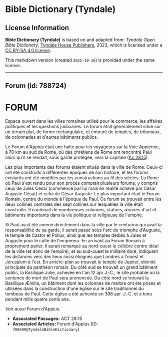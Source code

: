 # Bible Dictionary (Tyndale)

## License Information

**Bible Dictionary (Tyndale)** is based on and adapted from: _Tyndale Open Bible Dictionary_, [Tyndale House Publishers](https://tyndaleopenresources.com/), 2023, which is licensed under a [CC BY-SA 4.0 license](https://creativecommons.org/licenses/by-sa/4.0/legalcode.en).

This markdown version (created `2025-10-16`) is provided under the same license.



--------------------------------

## Forum (id: 788724)

FORUM
=====

Espace ouvert dans les villes romaines utilisé pour le commerce, les affaires politiques et les questions judiciaires. Le forum était généralement situé sur un terrain plat, de forme rectangulaire, et entouré de temples, de tribunaux, de colonnades et d'autres bâtiments publics.

Le Forum d'Appius était une halte pour les voyageurs sur la Voie Appienne, à 70 km au sud de Rome, où des chrétiens de Rome ont rencontré Paul alors qu'il se rendait, sous garde protégée, vers la capitale ([Ac 28\.15](https://ref.ly/Acts28:15)).

Les plus importants des forums étaient situés dans la ville de Rome. Ceux\-ci ont été construits à différentes époques de son histoire, et les forums existants ont été modifiés par les constructions au fil des siècles. La Rome où Paul s'est rendu pour son procès comptait plusieurs forums, y compris ceux de Jules César (commencé par lui mais en réalité achevé par César Auguste César) et celui de César Auguste. Le plus important était le Forum Romain, centre du monde à l'époque de Paul. Ce forum se trouvait entre les deux collines centrales des sept collines sur lesquelles la ville était construite. Il contenait de nombreuses colonnes, statues, œuvres d'art et bâtiments importants dans la vie politique et religieuse de l'empire.

Si Paul avait été amené directement dans la ville par le centurion qui avait la responsabilité de sa garde, il serait passé sous l'arc de triomphe d'Auguste, le temple de Castor et Pollux, ainsi que les temples dédiés à Jules et Auguste pour le culte de l'empereur. En arrivant au Forum Romain à proprement parler, il aurait remarqué au nord\-ouest le célèbre centre idéal de la ville (et donc de l'empire), et au sud\-ouest le milliaire doré, indiquant les distances vers des lieux aussi éloignés que Londres à l'ouest et Jérusalem à l'est. En arrière\-plan se trouvait le temple de Jupiter, divinité principale du panthéon romain. Du côté sud se trouvait un grand bâtiment public, la Basilique Julie, achevée en l'an 12 apr J.‑C., le site probable où la sentence de mort de Paul sera prononcée. Du côté nord se trouvait la Basilique Æmilia, un bâtiment dont les colonnes de marbre ont été prises et utilisées dans la construction d'une église sur le site traditionnel du tombeau de Paul. Cette église a été achevée en 398 apr. J.‑C. et a tenu pendant mille quatre cents ans.

*Voir aussi* Forum d'Appius.

* **Associated Passages:** ACT 28:15
* **Associated Articles:** Forum d'Appius (ID: `788699@TyndaleBibleDictionary`)

